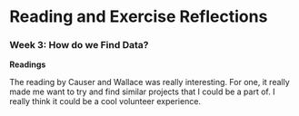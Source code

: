# Reading and Exercise Reflections

### Week 3: How do we Find Data?

**Readings**

The reading by Causer and Wallace was really interesting. For one, it really made me want to try and find similar projects that I could be a part of. I really think it could be a cool volunteer experience.

